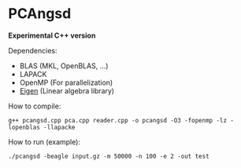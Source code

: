 # PCAngsd
**Experimental C++ version**

Dependencies:
* BLAS (MKL, OpenBLAS, ...)
* LAPACK
* OpenMP (For parallelization)
* [Eigen](https://eigen.tuxfamily.org/) (Linear algebra library)

How to compile:
```
g++ pcangsd.cpp pca.cpp reader.cpp -o pcangsd -O3 -fopenmp -lz -lopenblas -llapacke
```

How to run (example):
```
./pcangsd -beagle input.gz -m 50000 -n 100 -e 2 -out test
```
